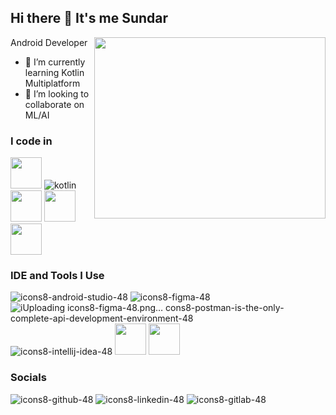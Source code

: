 ## Hi there 👋 It's me Sundar
Android Developer 
<img align="right" width="370" height="290" src="https://i.pinimg.com/originals/47/f0/34/47f0342cec72b800463bf003eac1257e.gif"> 

- 🌱 I’m currently learning Kotlin Multiplatform
- 👯 I’m looking to collaborate on ML/AI



### I code in
<img height="50" width="50" src="https://img.icons8.com/color/48/000000/java-coffee-cup-logo.png" /> ![kotlin](https://github.com/sundar2627/sundar2627/assets/142339945/9c537f76-295b-4f54-8802-252d6cb767a3) <img height="50" width="50" src="https://img.icons8.com/color/48/000000/google-firebase-console.png"/> <img height="50" width="50" src="https://img.icons8.com/color/48/000000/mysql-logo.png"/> <img height="50" width="50" src="https://img.icons8.com/color/48/000000/spring-logo.png"/> 

### IDE and Tools I Use
![icons8-android-studio-48](https://github.com/sundar2627/sundar2627/assets/142339945/17c114b5-647c-492b-8308-8fae286db491)
![icons8-figma-48](https://github.com/sundar2627/sundar2627/assets/142339945/a7166054-ed69-4a89-99df-c1cb87cb0301)
![i![Uploading icons8-figma-48.png…]()
cons8-postman-is-the-only-complete-api-development-environment-48](https://github.com/sundar2627/sundar2627/assets/142339945/317aaf5b-911c-4d9f-8fdf-88022861ef56)
![icons8-intellij-idea-48](https://github.com/sundar2627/sundar2627/assets/142339945/e593ff74-950d-4b2c-9f6e-71b178b33647)
<img height="50" width="50" src="https://img.icons8.com/color/48/000000/visual-studio-code-2019.png"/>     <img height="50" src="https://img.icons8.com/officel/480/null/java-eclipse.png"/> 

### Socials

![icons8-github-48](https://github.com/sundar2627/sundar2627/assets/142339945/6619c978-d1b3-46c4-a3b4-10efc63fcef8)
![icons8-linkedin-48](https://github.com/sundar2627/sundar2627/assets/142339945/abdd9326-047f-457c-99ee-ea6992bedaec)
![icons8-gitlab-48](https://github.com/sundar2627/sundar2627/assets/142339945/9a617934-80d2-464c-aaf0-3b837f8e1b4c)

